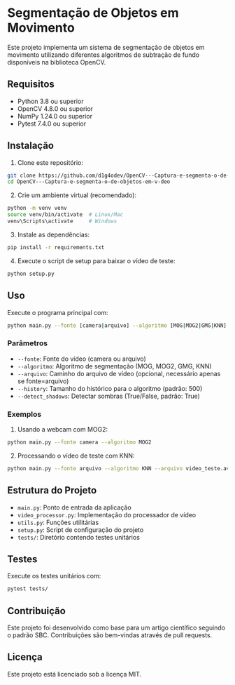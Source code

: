 # Segmentação de Objetos em Movimento

Este projeto implementa um sistema de segmentação de objetos em movimento utilizando diferentes algoritmos de subtração de fundo disponíveis na biblioteca OpenCV.

## Requisitos

- Python 3.8 ou superior
- OpenCV 4.8.0 ou superior
- NumPy 1.24.0 ou superior
- Pytest 7.4.0 ou superior

## Instalação

1. Clone este repositório:
```bash
git clone https://github.com/d1g4odev/OpenCV---Captura-e-segmenta-o-de-objetos-em-v-deo.git
cd OpenCV---Captura-e-segmenta-o-de-objetos-em-v-deo
```

2. Crie um ambiente virtual (recomendado):
```bash
python -m venv venv
source venv/bin/activate  # Linux/Mac
venv\Scripts\activate     # Windows
```

3. Instale as dependências:
```bash
pip install -r requirements.txt
```

4. Execute o script de setup para baixar o vídeo de teste:
```bash
python setup.py
```

## Uso

Execute o programa principal com:

```bash
python main.py --fonte [camera|arquivo] --algoritmo [MOG|MOG2|GMG|KNN] --arquivo [caminho_do_video]
```

### Parâmetros

- `--fonte`: Fonte do vídeo (camera ou arquivo)
- `--algoritmo`: Algoritmo de segmentação (MOG, MOG2, GMG, KNN)
- `--arquivo`: Caminho do arquivo de vídeo (opcional, necessário apenas se fonte=arquivo)
- `--history`: Tamanho do histórico para o algoritmo (padrão: 500)
- `--detect_shadows`: Detectar sombras (True/False, padrão: True)

### Exemplos

1. Usando a webcam com MOG2:
```bash
python main.py --fonte camera --algoritmo MOG2
```

2. Processando o vídeo de teste com KNN:
```bash
python main.py --fonte arquivo --algoritmo KNN --arquivo video_teste.avi
```

## Estrutura do Projeto

- `main.py`: Ponto de entrada da aplicação
- `video_processor.py`: Implementação do processador de vídeo
- `utils.py`: Funções utilitárias
- `setup.py`: Script de configuração do projeto
- `tests/`: Diretório contendo testes unitários

## Testes

Execute os testes unitários com:

```bash
pytest tests/
```

## Contribuição

Este projeto foi desenvolvido como base para um artigo científico seguindo o padrão SBC. Contribuições são bem-vindas através de pull requests.

## Licença

Este projeto está licenciado sob a licença MIT. 